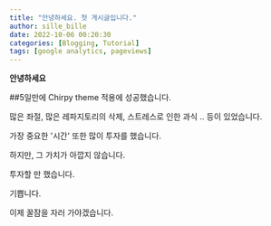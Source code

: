 ```yaml
---
title: "안녕하세요. 첫 게시글입니다."
author: sille_bille
date: 2022-10-06 00:20:30
categories: [Blogging, Tutorial]
tags: [google analytics, pageviews]
---
```


**안녕하세요**

##5일만에 Chirpy theme 적용에 성공했습니다.

많은 좌절, 많은 레파지토리의 삭제, 스트레스로 인한 과식 .. 등이 있었습니다.

가장 중요한 '시간' 또한 많이 투자를 했습니다.

하지만, 그 가치가 아깝지 않습니다.

투자할 만 했습니다.

기쁩니다.

이제 꿀잠을 자러 가야겠습니다.
